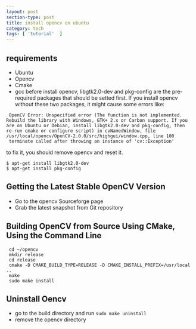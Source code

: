 ```yaml
---
layout: post
section-type: post
title: install opencv on ubuntu
category: tech
tags: [ 'tutorial'  ]
---
```



## requirements
- Ubuntu
- Opencv
- Cmake
- gcc
before install opencv, libgtk2.0-dev and pkg-config are the pre-required packages that should be setted first. If you install opencv without these two packages, it might cause some errors like:

```
 OpenCV Error: Unspecified error (The function is not implemented. Rebuild the library with Windows, GTK+ 2.x or Carbon support. If you are on Ubuntu or Debian, install libgtk2.0-dev and pkg-config, then re-run cmake or configure script) in cvNamedWindow, file /usr/local/opencv/OpenCV-2.0.0/src/highgui/window.cpp, line 100
 terminate called after throwing an instance of 'cv::Exception'
```
to fix it, you should remove opencv and reset it.

```
$ apt-get install libgtk2.0-dev
$ apt-get install pkg-config
```

## Getting the Latest Stable OpenCV Version
- Go to the opencv Sourceforge page
- Grab the latest snapshot from Git repository

## Building OpenCV from Source Using CMake, Using the Command Line

```
 cd ~/opencv
 mkdir release
 cd release
 cmake -D CMAKE_BUILD_TYPE=RELEASE -D CMAKE_INSTALL_PREFIX=/usr/local ..
 make
 sudo make install
```

## Uninstall Oencv
- go to the build directory and run ```sudo make uninstall```
- remove the opencv directory

